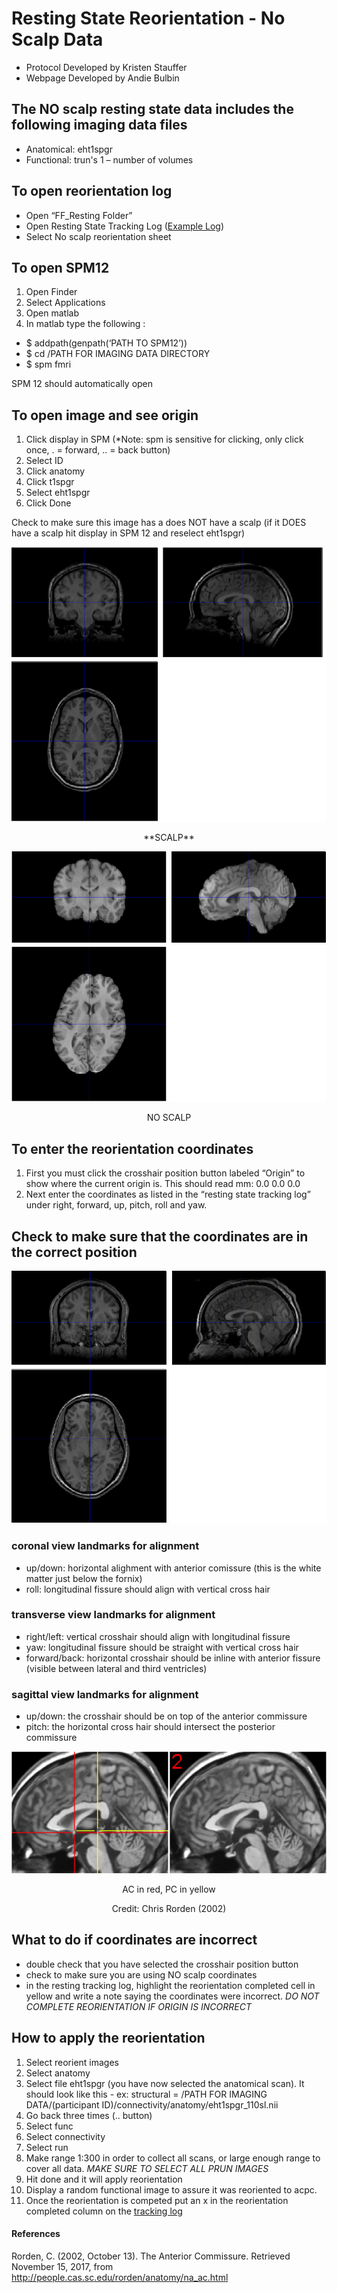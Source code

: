 # Resting State Reorientation - No Scalp Data
- Protocol Developed by Kristen Stauffer
- Webpage Developed by Andie Bulbin

## The NO scalp resting state data includes the following imaging data files
-	Anatomical: eht1spgr
- Functional: trun's 1 – number of volumes 

## To open reorientation log
- Open “FF_Resting Folder”
- Open Resting State Tracking Log ([Example Log](https://docs.google.com/spreadsheets/d/e/2PACX-1vRNp9fz6cUquPPVvXn6UlMHFMGTzRChvB_7f9pFvpboLTt5sFeJ8ze4stBwyYLKMnogVi8Cds-xIkYn/pub?output=xlsx))
- Select No scalp reorientation sheet

## To open SPM12
1. Open Finder
1. Select Applications
1. Open matlab
1. In matlab type the following :
- $ addpath(genpath(‘PATH TO SPM12’))
- $ cd /PATH FOR IMAGING DATA DIRECTORY
- $ spm fmri

SPM 12 should automatically open 

## To open image and see origin
1. Click display in SPM  (*Note: spm is sensitive for clicking, only click once, . = forward, .. = back button)
1. Select ID
1. Click anatomy
1. Click t1spgr
1. Select eht1spgr
1. Click Done

Check to make sure this image has a does NOT have a scalp (if it DOES have a scalp hit display in SPM 12 and reselect eht1spgr)

![Image](scalp.png)
<p style="text-align: center;">
**SCALP**
</p>

![Image](noscalp.png)
<p style="text-align: center;">
NO SCALP
</p>

## To enter the reorientation coordinates
1. First you must click the crosshair position button labeled “Origin” to show where the current origin is. This should read mm: 0.0 0.0 0.0
1. Next enter the coordinates as listed in the “resting state tracking log” under right, forward, up, pitch, roll and yaw. 

## Check to make sure that the coordinates are in the correct position

![Image](coordinates.png)

### coronal view landmarks for alignment
- up/down: horizontal alighment with anterior comissure (this is the white matter just below the fornix)
- roll: longitudinal fissure should align with vertical cross hair

### transverse view landmarks for alignment
- right/left: vertical crosshair should align with longitudinal fissure
- yaw: longitudinal fissure should be straight with vertical cross hair
- forward/back: horizontal crosshair should be inline with anterior fissure (visible between lateral and third ventricles)

### sagittal view landmarks for alignment
- up/down: the crosshair should be on top of the anterior commissure
- pitch: the horizontal cross hair should intersect the posterior commissure

![Image](acpc.png)
<p style="text-align: center;">
AC in red, PC in yellow
</p>
<p style="text-align: center;">
Credit: Chris Rorden (2002)
</p>


## What to do if coordinates are incorrect
- double check that you have selected the crosshair position button
- check to make sure you are using NO scalp coordinates
- in the resting tracking log, highlight the reorientation completed cell in yellow and write a note saying the coordinates were incorrect. *DO NOT COMPLETE REORIENTATION IF ORIGIN IS INCORRECT*

## How to apply the reorientation
1. Select reorient images
1. Select anatomy
1. Select file eht1spgr (you have now selected the anatomical scan). It should look like this - ex: structural = /PATH FOR IMAGING DATA/(participant ID)/connectivity/anatomy/eht1spgr_110sl.nii
1. Go back three times (.. button)
1. Select func
1. Select connectivity
1. Select run
1. Make range 1:300 in order to collect all scans, or large enough range to cover all data. *MAKE SURE TO SELECT ALL PRUN IMAGES*
1. Hit done and it will apply reorientation 
1. Display a random functional image to assure it was reoriented to acpc.
1. Once the reorientation is competed put an x in the reorientation completed column on the [tracking log](https://docs.google.com/spreadsheets/d/e/2PACX-1vRNp9fz6cUquPPVvXn6UlMHFMGTzRChvB_7f9pFvpboLTt5sFeJ8ze4stBwyYLKMnogVi8Cds-xIkYn/pub?output=xlsx)


#### References

Rorden, C. (2002, October 13). The Anterior Commissure. Retrieved November 15, 2017, from http://people.cas.sc.edu/rorden/anatomy/na_ac.html
